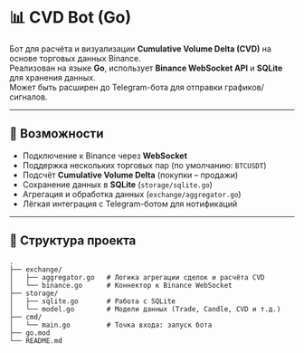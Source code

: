 # 📊 CVD Bot (Go)

Бот для расчёта и визуализации **Cumulative Volume Delta (CVD)** на основе торговых данных Binance.  
Реализован на языке **Go**, использует **Binance WebSocket API** и **SQLite** для хранения данных.  
Может быть расширен до Telegram-бота для отправки графиков/сигналов.

---

## 🚀 Возможности
- Подключение к Binance через **WebSocket**  
- Поддержка нескольких торговых пар (по умолчанию: `BTCUSDT`)  
- Подсчёт **Cumulative Volume Delta** (покупки – продажи)  
- Сохранение данных в **SQLite** (`storage/sqlite.go`)  
- Агрегация и обработка данных (`exchange/aggregator.go`)  
- Лёгкая интеграция с Telegram-ботом для нотификаций  

---

## 📂 Структура проекта
```plaintext
.
├── exchange/
│   ├── aggregator.go   # Логика агрегации сделок и расчёта CVD
│   └── binance.go      # Коннектор к Binance WebSocket
├── storage/
│   ├── sqlite.go       # Работа с SQLite
│   └── model.go        # Модели данных (Trade, Candle, CVD и т.д.)
├── cmd/
│   └── main.go         # Точка входа: запуск бота
├── go.mod
└── README.md
